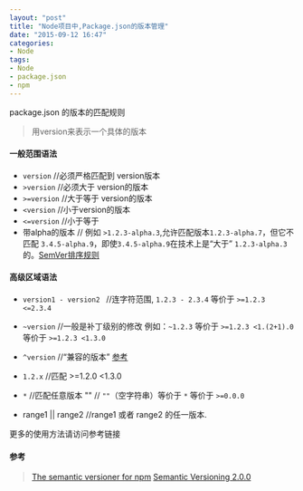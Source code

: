 ```yaml
---
layout: "post"
title: "Node项目中,Package.json的版本管理"
date: "2015-09-12 16:47"
categories:
- Node
tags:
- Node
- package.json
- npm
---
```


package.json 的版本的匹配规则

> 用version来表示一个具体的版本

#### 一般范围语法

* `version`  //必须严格匹配到 version版本
* `>version` //必须大于 version的版本
* `>=version`  //大于等于 version的版本
* `<version`  //小于version的版本
* `<=version`  //小于等于
* 带alpha的版本  // 例如 `>1.2.3-alpha.3`,允许匹配版本`1.2.3-alpha.7`，但它不匹配 `3.4.5-alpha.9`，即使`3.4.5-alpha.9`在技术上是“大于” `1.2.3-alpha.3`的。[SemVer排序规则](http://semver.org/)

#### 高级区域语法

* `version1 - version2 `  //连字符范围, `1.2.3 - 2.3.4` 等价于 `>=1.2.3 <=2.3.4`
* `~version` //一般是补丁级别的修改 例如：`~1.2.3` 等价于 `>=1.2.3 <1.(2+1).0` 等价于 `>=1.2.3 <1.3.0`
* `^version` //“兼容的版本”  [参考](https://docs.npmjs.com/misc/semver#caret-ranges-123-025-004)
* `1.2.x`  //匹配  >=1.2.0 <1.3.0
* `*` //匹配任意版本
"" // `""`（空字符串）等价于 `*` 等价于 `>=0.0.0`

* range1 || range2  //range1 或者 range2 的任一版本.


更多的使用方法请访问参考链接


#### 参考

> [The semantic versioner for npm](https://docs.npmjs.com/misc/semver)
> [Semantic Versioning 2.0.0](http://semver.org/#semantic-versioning-200)
